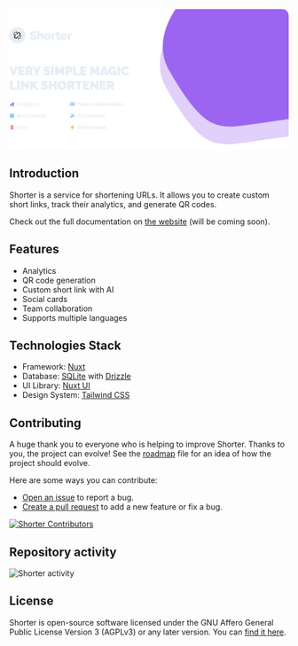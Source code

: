 <a href="https://github.com/hywax/shorter">
  <picture>
    <source media="(prefers-color-scheme: dark)" srcset="https://raw.githubusercontent.com/hywax/shorter/main/.github/static/cover-light.png">
    <img alt="Shorter" src="https://raw.githubusercontent.com/hywax/shorter/main/.github/static/cover-dark.png">
  </picture>
</a>

## Introduction

Shorter is a service for shortening URLs. It allows you to create custom short links, track their analytics, and generate QR codes.

Check out the full documentation on [the website](#) (will be coming soon).

## Features

- Analytics
- QR code generation
- Custom short link with AI
- Social cards 
- Team collaboration
- Supports multiple languages

## Technologies Stack

- Framework: [Nuxt](https://nuxt.com/)
- Database: [SQLite](https://www.sqlite.org/index.html) with [Drizzle](https://orm.drizzle.team/)
- UI Library: [Nuxt UI](https://ui.nuxt.com/)
- Design System: [Tailwind CSS](https://tailwindcss.com/)

## Contributing

A huge thank you to everyone who is helping to improve Shorter. Thanks to you, the project can evolve! See the [roadmap](./ROADMAP.md) file for an idea of how the project should evolve.

Here are some ways you can contribute:

- [Open an issue](https://github.com/hywax/shorter/issues/new/choose) to report a bug.
- [Create a pull request](https://github.com/hywax/shorter/compare) to add a new feature or fix a bug.

<a href="https://github.com/hywax/shorter/graphs/contributors">
  <img src="https://contrib.rocks/image?repo=hywax/shorter" alt="Shorter Contributors" />
</a>

## Repository activity

![Shorter activity](https://repobeats.axiom.co/api/embed/2e44c212ba5f9e363d3b7ef3886fc5ba5d4ef011.svg "Repobeats analytics image")

## License

Shorter is open-source software licensed under the GNU Affero General Public License Version 3 (AGPLv3) or any later version. You can [find it here](https://github.com/hywax/shorter/blob/main/LICENSE.md).
